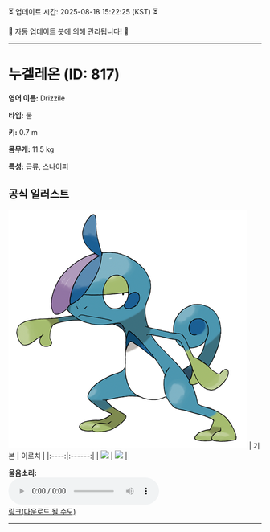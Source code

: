 
⏳ 업데이트 시간: 2025-08-18 15:22:25 (KST) ⏳

🤖 자동 업데이트 봇에 의해 관리됩니다! 🤖

---

# 누겔레온 (ID: 817)
**영어 이름:** Drizzile

**타입:** 물

**키:** 0.7 m

**몸무게:** 11.5 kg

**특성:** 급류, 스나이퍼

## 공식 일러스트
![](https://raw.githubusercontent.com/PokeAPI/sprites/master/sprites/pokemon/other/official-artwork/817.png)
| 기본 | 이로치 |
|:----:|:------:|
| <img src="http://play.pokemonshowdown.com/sprites/ani/drizzile.gif" width="200"> | <img src="http://play.pokemonshowdown.com/sprites/ani-shiny/drizzile.gif" width="200"> |

**울음소리:**<br><audio controls src="https://raw.githubusercontent.com/PokeAPI/cries/main/cries/pokemon/latest/817.ogg"></audio><br> [링크(다운로드 될 수도)](https://raw.githubusercontent.com/PokeAPI/cries/main/cries/pokemon/latest/817.ogg)


---
